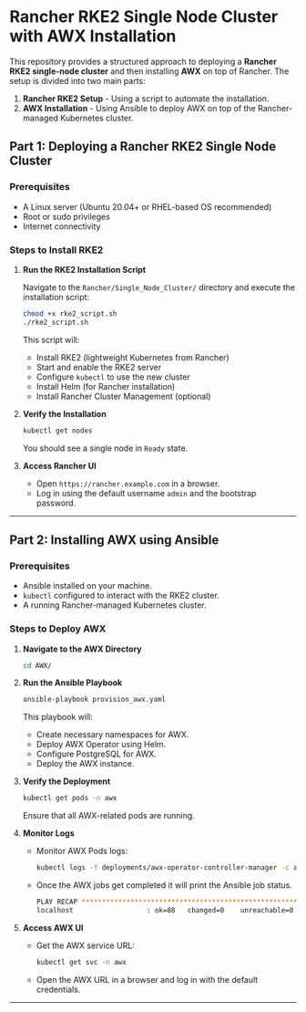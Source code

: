 # Rancher RKE2 Single Node Cluster with AWX Installation

This repository provides a structured approach to deploying a **Rancher RKE2 single-node cluster** and then installing **AWX** on top of Rancher. The setup is divided into two main parts:

1. **Rancher RKE2 Setup** - Using a script to automate the installation.
2. **AWX Installation** - Using Ansible to deploy AWX on top of the Rancher-managed Kubernetes cluster.

## Part 1: Deploying a Rancher RKE2 Single Node Cluster

### Prerequisites
- A Linux server (Ubuntu 20.04+ or RHEL-based OS recommended)
- Root or sudo privileges
- Internet connectivity

### Steps to Install RKE2

1. **Run the RKE2 Installation Script**

   Navigate to the `Rancher/Single_Node_Cluster/` directory and execute the installation script:
   
   ```bash
   chmod +x rke2_script.sh
   ./rke2_script.sh
   ```

   This script will:
   - Install RKE2 (lightweight Kubernetes from Rancher)
   - Start and enable the RKE2 server
   - Configure `kubectl` to use the new cluster
   - Install Helm (for Rancher installation)
   - Install Rancher Cluster Management (optional)

2. **Verify the Installation**

   ```bash
   kubectl get nodes
   ```

   You should see a single node in `Ready` state.

3. **Access Rancher UI**
   - Open `https://rancher.example.com` in a browser.
   - Log in using the default username `admin` and the bootstrap password.

---

## Part 2: Installing AWX using Ansible

### Prerequisites
- Ansible installed on your machine.
- `kubectl` configured to interact with the RKE2 cluster.
- A running Rancher-managed Kubernetes cluster.

### Steps to Deploy AWX

1. **Navigate to the AWX Directory**
   ```bash
   cd AWX/
   ```

2. **Run the Ansible Playbook**
   ```bash
   ansible-playbook provision_awx.yaml
   ```

   This playbook will:
   - Create necessary namespaces for AWX.
   - Deploy AWX Operator using Helm.
   - Configure PostgreSQL for AWX.
   - Deploy the AWX instance.

3. **Verify the Deployment**
   ```bash
   kubectl get pods -n awx
   ```
   Ensure that all AWX-related pods are running.

4. **Monitor Logs**
   - Monitor AWX Pods logs:
     ```bash
     kubectl logs -f deployments/awx-operator-controller-manager -c awx-manager -n awx
     ```
   - Once the AWX jobs get completed it will print the Ansible job status. 
     ```bash
     PLAY RECAP *********************************************************************
     localhost                  : ok=88   changed=0    unreachable=0    failed=0    skipped=85   rescued=0    ignored=1   

     ```


5. **Access AWX UI**
   - Get the AWX service URL:
     ```bash
     kubectl get svc -n awx
     ```
   - Open the AWX URL in a browser and log in with the default credentials.

---